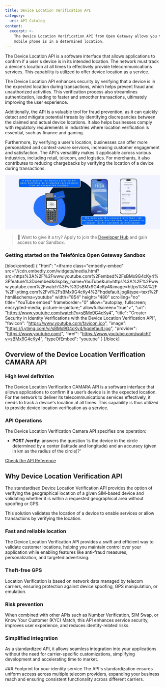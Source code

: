 ```yaml
---
title: Device Location Verification API
category:
  uri: API Catalog
content:
  excerpt: >-
    The Device Location Verification API from Open Gateway allows you to check if a
    mobile phone is in a determined location.
---
```


The Device Location API is a software interface that allows applications to confirm if a user's device is in its intended location. The network must track a device's location at all times to effectively provide telecommunications services. This capability is utilized to offer device location as a service.

The Device Location API enhances security by verifying that a device is in the expected location during transactions, which helps prevent fraud and unauthorized activities. This verification process also streamlines authentication, leading to faster and smoother transactions, ultimately improving the user experience. 

Additionally, the API is a valuable tool for fraud prevention, as it can quickly detect and mitigate potential threats by identifying discrepancies between the claimed and actual device locations. It also helps businesses comply with regulatory requirements in industries where location verification is essential, such as finance and gaming. 
 
Furthermore, by verifying a user's location, businesses can offer more personalized and context-aware services, increasing customer engagement and satisfaction. The API's versatility makes it applicable across various industries, including retail, telecom, and logistics. For merchants, it also contributes to reducing chargebacks by verifying the location of a device during transactions.

![DeviceLocation](https://github.com/Telefonica/opengateway-developers-website/raw/main/v0/catalog/devicelocation/images/DeviceLocation.png)

> 📘 Want to give it a try?
> Apply to join the [Developer Hub](https://opengateway.telefonica.com/en/developer-hub/join) and gain access to our Sandbox.

### Getting started on the Telefónica Open Gateway Sandbox
[block:embed]
{
  "html": "<iframe class=\"embedly-embed\" src=\"//cdn.embedly.com/widgets/media.html?src=https%3A%2F%2Fwww.youtube.com%2Fembed%2FsBMx9G4cKy4%3Ffeature%3Doembed&display_name=YouTube&url=https%3A%2F%2Fwww.youtube.com%2Fwatch%3Fv%3DsBMx9G4cKy4&image=https%3A%2F%2Fi.ytimg.com%2Fvi%2FsBMx9G4cKy4%2Fhqdefault.jpg&type=text%2Fhtml&schema=youtube\" width=\"854\" height=\"480\" scrolling=\"no\" title=\"YouTube embed\" frameborder=\"0\" allow=\"autoplay; fullscreen; encrypted-media; picture-in-picture;\" allowfullscreen=\"true\"></iframe>",
  "url": "https://www.youtube.com/watch?v=sBMx9G4cKy4",
"title": "Greater Security in Identity Verifications with the Device Location Verification API",
  "favicon": "https://www.youtube.com/favicon.ico",
  "image": "https://i.ytimg.com/vi/sBMx9G4cKy4/hqdefault.jpg",
  "provider": "https://www.youtube.com/",
  "href": "https://www.youtube.com/watch?v=sBMx9G4cKy4",
  "typeOfEmbed": "youtube"
}
[/block]

## Overview of the Device Location Verification CAMARA API

### High level definition

The Device Location Verification CAMARA API is a software interface that allows applications to confirm if a user’s device is in the expected location. For the network to deliver its telecommunications services effectively, it needs to track a device's location at all times. This capability is thus utilized to provide device location verification as a service.

### API Operations

The Device Location Verification Camara API specifies one operation:

- **POST /verify**: answers the question ‘is the device in the circle determined by a center (latitude and longitude) and an accuracy (given in km as the radius of the circle)?’

[Check the API Reference](/reference/verifylocation-2)

## Why Device Location Verification API

The standardised Device Location Verification API provides the option of verifying the geographical location of a given SIM-based device and validating whether it is within a requested geographical area without spoofing or GPS.

This solution validates the location of a device to enable services or allow transactions by verifying the location.

### Fast and reliable location

The Device Location Verification API provides a swift and efficient way to validate customer locations, helping you maintain control over your application while enabling features like anti-fraud measures, personalization, and targeted advertising.

### Theft-free GPS

Location Verification is based on network data managed by telecom carriers, ensuring protection against device spoofing, GPS manipulation, or emulation.

### Risk prevention
When combined with other APIs such as Number Verification, SIM Swap, or Know Your Customer (KYC) Match, this API enhances service security, improves user experience, and reduces identity-related risks.

### Simplified integration
As a standardized API, it allows seamless integration into your applications without the need for carrier-specific customizations, simplifying development and accelerating time to market.

### Footprint for your identity service
The API's standardization ensures uniform access across multiple telecom providers, expanding your business reach and ensuring consistent functionality across different carriers.
